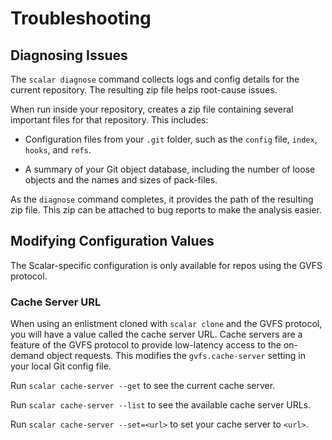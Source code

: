 Troubleshooting
===============

Diagnosing Issues
-----------------

The `scalar diagnose` command collects logs and config details for the current
repository. The resulting zip file helps root-cause issues.

When run inside your repository, creates a zip file containing several important
files for that repository. This includes:

* Configuration files from your `.git` folder, such as the `config` file,
  `index`, `hooks`, and `refs`.

* A summary of your Git object database, including the number of loose objects
  and the names and sizes of pack-files.

As the `diagnose` command completes, it provides the path of the resulting
zip file. This zip can be attached to bug reports to make the analysis easier.

Modifying Configuration Values
------------------------------

The Scalar-specific configuration is only available for repos using the
GVFS protocol.

### Cache Server URL

When using an enlistment cloned with `scalar clone` and the GVFS protocol,
you will have a value called the cache server URL. Cache servers are a feature
of the GVFS protocol to provide low-latency access to the on-demand object
requests. This modifies the `gvfs.cache-server` setting in your local Git config
file.

Run `scalar cache-server --get` to see the current cache server.

Run `scalar cache-server --list` to see the available cache server URLs.

Run `scalar cache-server --set=<url>` to set your cache server to `<url>`.
